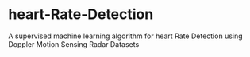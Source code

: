 # heart-Rate-Detection
A supervised machine learning algorithm for heart Rate Detection using Doppler Motion Sensing Radar Datasets
